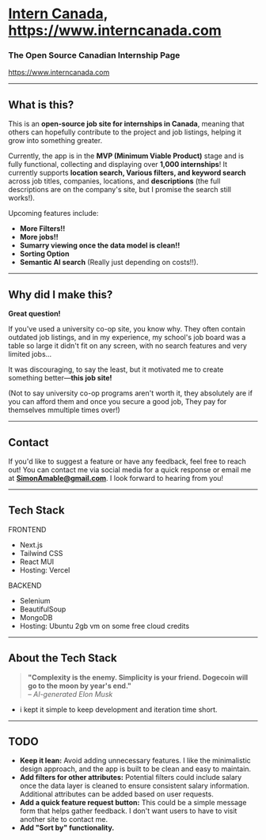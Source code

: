 # [Intern Canada](https://www.interncanada.com "Click this link to check out the Co-op site universities want to have"), https://www.interncanada.com

### The Open Source Canadian Internship Page

https://www.interncanada.com

---

## What is this?

This is an **open-source job site for internships in Canada**, meaning that others can hopefully contribute to the project and job listings, helping it grow into something greater. 

Currently, the app is in the **MVP (Minimum Viable Product)** stage and is fully functional, collecting and displaying over **1,000 internships**! It currently supports **location search, Various filters, and keyword search** across job titles, companies, locations, and **descriptions** (the full descriptions are on the company's site, but I promise the search still works!). 

Upcoming features include:
- **More Filters!!**
- **More jobs!!**
- **Sumarry viewing once the data model is clean!!**
- **Sorting Option**
- **Semantic AI search** (Really just depending on costs!!).

---

## Why did I make this?

**Great question!**

If you've used a university co-op site, you know why. They often contain outdated job listings, and in my experience, my school's job board was a table so large it didn't fit on any screen, with no search features and very limited jobs...

It was discouraging, to say the least, but it motivated me to create something better—**this job site!**

(Not to say university co-op programs aren't worth it, they absolutely are if you can afford them and once you secure a good job, They pay for themselves mmultiple times over!)

---

## Contact

If you'd like to suggest a feature or have any feedback, feel free to reach out! You can contact me via social media for a quick response or email me at **SimonAmable@gmail.com**. I look forward to hearing from you!

---

## Tech Stack
FRONTEND
- Next.js
- Tailwind CSS
- React MUI
- Hosting: Vercel

BACKEND
- Selenium
- BeautifulSoup
- MongoDB
- Hosting: Ubuntu 2gb vm on some free cloud credits

---

## About the Tech Stack

> **"Complexity is the enemy. Simplicity is your friend. Dogecoin will go to the moon by year's end."**  
> *– AI-generated Elon Musk*
- i kept it simple to keep development and iteration time short.
---

## TODO

- **Keep it lean:** Avoid adding unnecessary features. I like the minimalistic design approach, and the app is built to be clean and easy to maintain.
- **Add filters for other attributes:** Potential filters could include salary once the data layer is cleaned to ensure consistent salary information. Additional attributes can be added based on user requests.
- **Add a quick feature request button:** This could be a simple message form that helps gather feedback. I don't want users to have to visit another site to contact me.
- **Add "Sort by" functionality.**
